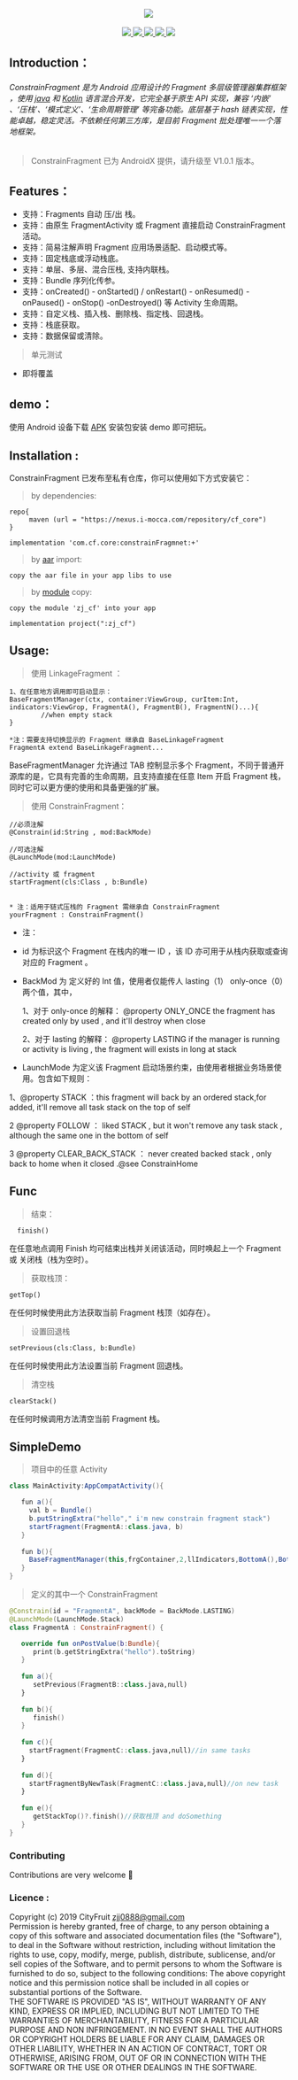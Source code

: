 <p align="center" >
   <img src = "https://github.com/ZBL-Kiven/ConstarinFragment/raw/master/demo/title.png"/>
   <br>
   <br>
   <a href = "http://cityfruit.io/">
   <img src = "https://img.shields.io/static/v1?label=By&message=CityFruit.io&color=2af"/>
   </a>
   <a href = "https://github.com/ZBL-Kiven/album">
      <img src = "https://img.shields.io/static/v1?label=platform&message=Android&color=6bf"/>
   </a>
   <a href = "https://github.com/ZBL-Kiven">
      <img src = "https://img.shields.io/static/v1?label=author&message=ZJJ&color=9cf"/>
  </a>
  <a href = "https://developer.android.google.cn/jetpack/androidx">
      <img src = "https://img.shields.io/static/v1?label=supported&message=AndroidX&color=8ce"/>
  </a>
  <a href = "https://www.android-doc.com/guide/components/android7.0.html">
      <img src = "https://img.shields.io/static/v1?label=minVersion&message=Nougat&color=cce"/>
  </a>
</p>
 
## Introduction：

###### ConstrainFragment 是为 Android 应用设计的 Fragment 多层级管理器集群框架 ，使用 [java]() 和 [Kotlin]() 语言混合开发，它完全基于原生 API 实现，兼容 ‘内嵌’ 、‘压栈’、‘模式定义’、‘生命周期管理’ 等完备功能。底层基于 hash 链表实现，性能卓越，稳定灵活。不依赖任何第三方库，是目前 Fragment 批处理唯一一个落地框架。

> ConstrainFragment 已为 AndroidX 提供，请升级至 V1.0.1 版本。

## Features：

* 支持：Fragments 自动 压/出 栈。
* 支持：由原生 FragmentActivity 或 Fragment 直接启动 ConstrainFragment 活动。
* 支持：简易注解声明 Fragment 应用场景适配、启动模式等。
* 支持：固定栈底或浮动栈底。
* 支持：单层、多层、混合压栈, 支持内联栈。
* 支持：Bundle 序列化传参。
* 支持：onCreated() - onStarted() / onRestart() - onResumed() - onPaused() - onStop() -onDestroyed() 等 Activity 生命周期。
* 支持：自定义栈、插入栈、删除栈、指定栈、回退栈。
* 支持：栈底获取。
* 支持：数据保留或清除。

> 单元测试

- 即将覆盖

## demo：

使用 Android 设备下载 [APK](https://github.com/ZBL-Kiven/ConstarinFragment/raw/master/demo/demo.apk) 安装包安装 demo 即可把玩。

## Installation :


ConstrainFragment 已发布至私有仓库，你可以使用如下方式安装它：

> by dependencies:

```grovy
repo{
     maven (url = "https://nexus.i-mocca.com/repository/cf_core")
}

implementation 'com.cf.core:constrainFragmnet:+'
```

> by [aar](https://nexus.i-mocca.com/repository/cf_core/com/cf/core/constrainFragment/1.0.0/constrainFragment-1.0.0.aar) import:

```
copy the aar file in your app libs to use
```

> by [module](https://github.com/ZBL-Kiven/ConstarinFragment/archive/master.zip) copy:
 
```
copy the module 'zj_cf' into your app

implementation project(":zj_cf")

```

## Usage:

> 使用 LinkageFragment ：

```
1、在任意地方调用即可启动显示：
BaseFragmentManager(ctx, container:ViewGroup, curItem:Int, indicators:ViewGrop, FragmentA(), FragmentB(), FragmentN()...){
        //when empty stack
}

*注：需要支持切换显示的 Fragment 继承自 BaseLinkageFragment
FragmentA extend BaseLinkageFragment...
``` 

BaseFragmentManager 允许通过 TAB 控制显示多个 Fragment，不同于普通开源库的是，它具有完善的生命周期，且支持直接在任意 Item 开启 Fragment 栈，同时它可以更方便的使用和具备更强的扩展。

> 使用 ConstrainFragment：

```
//必须注解
@Constrain(id:String , mod:BackMode)

//可选注解
@LaunchMode(mod:LaunchMode) 

//activity 或 fragment
startFragment(cls:Class , b:Bundle)


* 注：适用于链式压栈的 Fragment 需继承自 ConstrainFragment
yourFragment : ConstrainFragment()
```
* 注：

* id 为标识这个 Fragment 在栈内的唯一 ID ，该 ID 亦可用于从栈内获取或查询对应的 Fragment 。
 
* BackMod 为 定义好的 Int 值，使用者仅能传人 lasting（1） only-once（0） 两个值，其中，
  
  1、对于 only-once 的解释： @property ONLY_ONCE the fragment has created only by used , and it'll destroy when close
 
  2、对于 lasting 的解释： @property LASTING if the manager is running or activity is living , the fragment will exists in long at stack
 
* LaunchMode 为定义该 Fragment 启动场景约束，由使用者根据业务场景使用。包含如下规则：
 
 1、@property STACK ：this fragment will back by an ordered stack,for added, it'll remove all task stack on the top of self
 
 2 @property FOLLOW ： liked STACK , but it won't remove any task stack , although the same one in the bottom of self
 
 3 @property CLEAR_BACK_STACK ： never created backed stack , only back to home when it closed .@see ConstrainHome

## Func

> 结束：
 
```
  finish()
```
在任意地点调用 Finish 均可结束出栈并关闭该活动，同时唤起上一个 Fragment 或 关闭栈（栈为空时）。
  
> 获取栈顶：

```
getTop()
```
在任何时候使用此方法获取当前 Fragment 栈顶（如存在）。

> 设置回退栈

```
setPrevious(cls:Class, b:Bundle)
```
在任何时候使用此方法设置当前 Fragment 回退栈。

> 清空栈

```
clearStack()
```
在任何时候调用方法清空当前 Fragment 栈。

## SimpleDemo

> 项目中的任意 Activity

```java 
class MainActivity:AppCompatActivity(){

   fun a(){
     val b = Bundle()
     b.putStringExtra("hello"," i'm new constrain fragment stack")
     startFragment(FragmentA::class.java, b)
   }    
   
   fun b(){
     BaseFragmentManager(this,frgContainer,2,llIndicators,BottomA(),BottomB(),BottomC(),BottomD(),BottomE())
   }
}

```

> 定义的其中一个 ConstrainFragment

```kotlin
@Constrain(id = "FragmentA", backMode = BackMode.LASTING)
@LaunchMode(LaunchMode.Stack)
class FragmentA : ConstrainFragment() {

   override fun onPostValue(b:Bundle){
      print(b.getStringExtra("hello").toString)
   }
   
   fun a(){
      setPrevious(FragmentB::class.java,null)
   }
   
   fun b(){
      finish()
   }
   
   fun c(){
     startFragment(FragmentC::class.java,null)//in same tasks
   }
   
   fun d(){
     startFragmentByNewTask(FragmentC::class.java,null)//on new task
   }
   
   fun e(){
      getStackTop()?.finish()//获取栈顶 and doSomething
   }
}
```

### Contributing

Contributions are very welcome 🎉

### Licence :  

Copyright (c) 2019 CityFruit zjj0888@gmail.com<br>
Permission is hereby granted, free of charge, to any person obtaining a copy of this software and associated documentation files (the "Software"), to deal in the Software without restriction, including without limitation the rights to use, copy, modify, merge, publish, distribute, sublicense, and/or sell copies of the Software, and to permit persons to whom the Software is furnished to do so, subject to the following conditions:
The above copyright notice and this permission notice shall be included in all copies or substantial portions of the Software.<br>
THE SOFTWARE IS PROVIDED "AS IS", WITHOUT WARRANTY OF ANY KIND, EXPRESS OR IMPLIED, INCLUDING BUT NOT LIMITED TO THE WARRANTIES OF MERCHANTABILITY, FITNESS FOR A PARTICULAR PURPOSE AND NON INFRINGEMENT. IN NO EVENT SHALL THE AUTHORS OR COPYRIGHT HOLDERS BE LIABLE FOR ANY CLAIM, DAMAGES OR OTHER LIABILITY, WHETHER IN AN ACTION OF CONTRACT, TORT OR OTHERWISE, ARISING FROM, OUT OF OR IN CONNECTION WITH THE SOFTWARE OR THE USE OR OTHER DEALINGS IN THE SOFTWARE.
